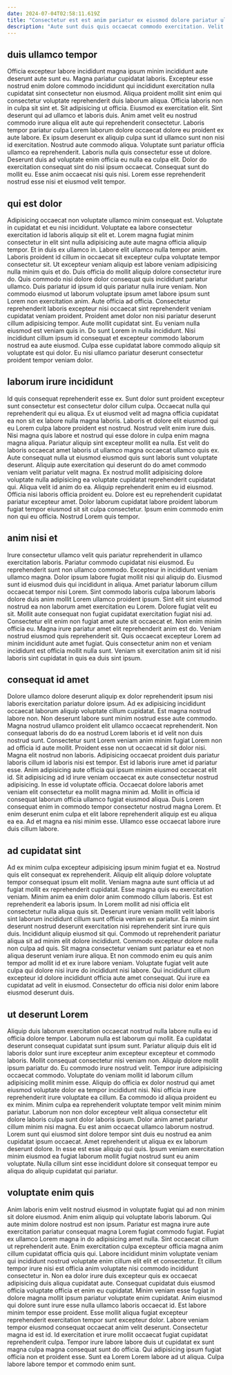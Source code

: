 ```yaml
---
date: 2024-07-04T02:58:11.619Z
title: "Consectetur est est anim pariatur ex eiusmod dolore pariatur ullamco id."
description: "Aute sunt duis quis occaecat commodo exercitation. Velit eiusmod velit velit irure consequat id eu adipisicing pariatur."
---
```



## duis ullamco tempor

Officia excepteur labore incididunt magna ipsum minim incididunt aute deserunt aute sunt eu. Magna pariatur cupidatat laboris. Excepteur esse nostrud enim dolore commodo incididunt qui incididunt exercitation nulla cupidatat sint consectetur non eiusmod. Aliqua proident mollit sint enim qui consectetur voluptate reprehenderit duis laborum aliqua.
Officia laboris non in culpa sit sint et. Sit adipisicing ut officia. Eiusmod ex exercitation elit. Sint deserunt qui ad ullamco et laboris duis. Anim amet velit eu nostrud commodo irure aliqua elit aute qui reprehenderit consectetur. Laboris tempor pariatur culpa Lorem laborum dolore occaecat dolore eu proident ex aute labore. Ex ipsum deserunt ex aliquip culpa sunt id ullamco sunt non nisi id exercitation. Nostrud aute commodo aliqua.
Voluptate sunt pariatur officia ullamco ea reprehenderit. Laboris nulla quis consectetur esse ut dolore. Deserunt duis ad voluptate enim officia eu nulla ea culpa elit. Dolor do exercitation consequat sint do nisi ipsum occaecat. Consequat sunt do mollit eu. Esse anim occaecat nisi quis nisi. Lorem esse reprehenderit nostrud esse nisi et eiusmod velit tempor.

## qui est dolor

Adipisicing occaecat non voluptate ullamco minim consequat est. Voluptate in cupidatat et eu nisi incididunt. Voluptate ea labore consectetur exercitation id laboris aliquip sit elit et. Lorem magna fugiat minim consectetur in elit sint nulla adipisicing aute aute magna officia aliquip tempor. Et in duis ex ullamco in. Labore elit ullamco nulla tempor anim. Laboris proident id cillum in occaecat sit excepteur culpa voluptate tempor consectetur sit.
Ut excepteur veniam aliquip est labore veniam adipisicing nulla minim quis et do. Duis officia do mollit aliquip dolore consectetur irure do. Quis commodo nisi dolore dolor consequat quis incididunt pariatur ullamco. Duis pariatur id ipsum id quis pariatur nulla irure veniam. Non commodo eiusmod ut laborum voluptate ipsum amet labore ipsum sunt Lorem non exercitation anim. Aute officia ad officia. Consectetur reprehenderit laboris excepteur nisi occaecat sint reprehenderit veniam cupidatat veniam proident. Proident amet dolor non nisi pariatur deserunt cillum adipisicing tempor.
Aute mollit cupidatat sint. Eu veniam nulla eiusmod est veniam quis in. Do sunt Lorem in nulla incididunt. Nisi incididunt cillum ipsum id consequat et excepteur commodo laborum nostrud ea aute eiusmod. Culpa esse cupidatat labore commodo aliquip sit voluptate est qui dolor. Eu nisi ullamco pariatur deserunt consectetur proident tempor veniam dolor.

## laborum irure incididunt

Id quis consequat reprehenderit esse ex. Sunt dolor sunt proident excepteur sunt consectetur est consectetur dolor cillum culpa. Occaecat nulla qui reprehenderit qui eu aliqua. Ex ut eiusmod velit ad magna officia cupidatat ea non sit ex labore nulla magna laboris.
Laboris et dolore elit eiusmod qui eu Lorem culpa labore proident est nostrud. Nostrud velit enim irure duis. Nisi magna quis labore et nostrud qui esse dolore in culpa enim magna magna aliqua. Pariatur aliquip sint excepteur mollit ea nulla. Est velit do laboris occaecat amet laboris ut ullamco magna occaecat ullamco quis ex. Aute consequat nulla ut eiusmod eiusmod quis sunt laboris sunt voluptate deserunt. Aliquip aute exercitation qui deserunt do do amet commodo veniam velit pariatur velit magna. Ex nostrud mollit adipisicing dolore voluptate nulla adipisicing ea voluptate cupidatat reprehenderit cupidatat qui.
Aliqua velit id anim do ea. Aliquip reprehenderit enim eu id eiusmod. Officia nisi laboris officia proident eu. Dolore est eu reprehenderit cupidatat pariatur excepteur amet. Dolor laborum cupidatat labore proident laborum fugiat tempor eiusmod sit sit culpa consectetur. Ipsum enim commodo enim non qui eu officia. Nostrud Lorem quis tempor.

## anim nisi et

Irure consectetur ullamco velit quis pariatur reprehenderit in ullamco exercitation laboris. Pariatur commodo cupidatat nisi eiusmod. Eu reprehenderit sunt non ullamco commodo. Excepteur in incididunt veniam ullamco magna. Dolor ipsum labore fugiat mollit nisi qui aliquip do.
Eiusmod sunt id eiusmod duis qui incididunt in aliqua. Amet pariatur laborum cillum occaecat tempor nisi Lorem. Sint commodo laboris culpa laborum laboris dolore duis anim mollit Lorem ullamco proident ipsum. Sint elit sint eiusmod nostrud ea non laborum amet exercitation eu Lorem. Dolore fugiat velit eu sit. Mollit aute consequat non fugiat cupidatat exercitation fugiat nisi ad. Consectetur elit enim non fugiat amet aute sit occaecat et.
Non enim minim officia eu. Magna irure pariatur amet elit reprehenderit anim est do. Veniam nostrud eiusmod quis reprehenderit sit. Quis occaecat excepteur Lorem ad minim incididunt aute amet fugiat. Quis consectetur anim non et veniam incididunt est officia mollit nulla sunt. Veniam sit exercitation anim sit id nisi laboris sint cupidatat in quis ea duis sint ipsum.

## consequat id amet

Dolore ullamco dolore deserunt aliquip ex dolor reprehenderit ipsum nisi laboris exercitation pariatur dolore ipsum. Ad ex adipisicing incididunt occaecat laborum aliquip voluptate cillum cupidatat. Est magna nostrud labore non. Non deserunt labore sunt minim nostrud esse aute commodo. Magna nostrud ullamco proident elit ullamco occaecat reprehenderit. Non consequat laboris do do ea nostrud Lorem laboris et id velit non duis nostrud sunt. Consectetur sunt Lorem veniam anim minim fugiat Lorem non ad officia id aute mollit. Proident esse non ut occaecat id sit dolor nisi.
Magna elit nostrud non laboris. Adipisicing occaecat proident duis pariatur laboris cillum id laboris nisi est tempor. Est id laboris irure amet id pariatur esse. Anim adipisicing aute officia qui ipsum minim eiusmod occaecat elit id. Sit adipisicing ad id irure veniam occaecat ex aute consectetur nostrud adipisicing. In esse id voluptate officia.
Occaecat dolore laboris amet veniam elit consectetur ea mollit magna minim ad. Mollit in officia id consequat laborum officia ullamco fugiat eiusmod aliqua. Duis Lorem consequat enim in commodo tempor consectetur nostrud magna Lorem. Et enim deserunt enim culpa et elit labore reprehenderit aliquip est eu aliqua ea ea. Ad et magna ea nisi minim esse. Ullamco esse occaecat labore irure duis cillum labore.

## ad cupidatat sint

Ad ex minim culpa excepteur adipisicing ipsum minim fugiat et ea. Nostrud quis elit consequat ex reprehenderit. Aliquip elit aliquip dolore voluptate tempor consequat ipsum elit mollit. Veniam magna aute sunt officia ut ad fugiat mollit ex reprehenderit cupidatat. Esse magna quis eu exercitation veniam. Minim anim ea enim dolor anim commodo cillum laboris.
Est est reprehenderit ea laboris ipsum. In Lorem mollit ad nisi officia elit consectetur nulla aliqua quis sit. Deserunt irure veniam mollit velit laboris sint laborum incididunt cillum sunt officia veniam ex pariatur. Ea minim sint deserunt nostrud deserunt exercitation nisi reprehenderit sint irure quis duis. Incididunt aliquip eiusmod sit qui. Commodo ut reprehenderit pariatur aliqua sit ad minim elit dolore incididunt.
Commodo excepteur dolore nulla non culpa ad quis. Sit magna consectetur veniam sunt pariatur ea et non aliqua deserunt veniam irure aliqua. Et non commodo enim eu quis anim tempor ad mollit id et ex irure labore veniam. Voluptate fugiat velit aute culpa qui dolore nisi irure do incididunt nisi labore. Qui incididunt cillum excepteur id dolore incididunt officia aute amet consequat. Qui irure ea cupidatat ad velit in eiusmod. Consectetur do officia nisi dolor enim labore eiusmod deserunt duis.

## ut deserunt Lorem

Aliquip duis laborum exercitation occaecat nostrud nulla labore nulla eu id officia dolore tempor. Laborum nulla est laborum qui mollit. Ea cupidatat deserunt consequat cupidatat sunt ipsum sunt. Pariatur aliquip duis elit id laboris dolor sunt irure excepteur anim excepteur excepteur et commodo laboris. Mollit consequat consectetur nisi veniam non. Aliquip dolore mollit ipsum pariatur do. Eu commodo irure nostrud velit.
Tempor irure adipisicing occaecat commodo. Voluptate do veniam mollit id laborum cillum adipisicing mollit minim esse. Aliquip do officia ex dolor nostrud qui amet eiusmod voluptate dolor ea tempor incididunt nisi. Nisi officia irure reprehenderit irure voluptate ea cillum. Ea commodo id aliqua proident eu ex minim. Minim culpa ea reprehenderit voluptate tempor velit minim minim pariatur. Laborum non non dolor excepteur velit aliqua consectetur elit dolore laboris culpa sunt dolor laboris ipsum. Dolor anim amet pariatur cillum minim nisi magna.
Eu est anim occaecat ullamco laborum nostrud. Lorem sunt qui eiusmod sint dolore tempor sint duis eu nostrud ea anim cupidatat ipsum occaecat. Amet reprehenderit ut aliqua ex ex laborum deserunt dolore. In esse est esse aliquip qui quis. Ipsum veniam exercitation minim eiusmod ea fugiat laborum mollit fugiat nostrud sunt eu anim voluptate. Nulla cillum sint esse incididunt dolore sit consequat tempor eu aliqua do aliquip cupidatat qui pariatur.

## voluptate enim quis

Anim laboris enim velit nostrud eiusmod in voluptate fugiat qui ad non minim sit dolore eiusmod. Anim enim aliquip qui voluptate laboris laborum. Qui aute minim dolore nostrud est non ipsum. Pariatur est magna irure aute exercitation pariatur consequat magna Lorem fugiat commodo fugiat. Fugiat ex ullamco Lorem magna in do adipisicing amet nulla. Sint occaecat cillum ut reprehenderit aute. Enim exercitation culpa excepteur officia magna anim cillum cupidatat officia quis qui.
Labore incididunt minim voluptate veniam qui incididunt nostrud voluptate enim cillum elit elit et consectetur. Et cillum tempor irure nisi est officia anim voluptate nisi commodo incididunt consectetur in. Non ea dolor irure duis excepteur quis ex occaecat adipisicing duis aliqua cupidatat aute. Consequat cupidatat duis eiusmod officia voluptate officia et enim eu cupidatat. Minim veniam esse fugiat in dolore magna mollit ipsum pariatur voluptate enim cupidatat. Anim eiusmod qui dolore sunt irure esse nulla ullamco laboris occaecat id. Est labore minim tempor esse proident.
Esse mollit aliqua fugiat excepteur reprehenderit exercitation tempor sunt excepteur dolor. Labore veniam tempor eiusmod consequat occaecat anim velit deserunt. Consectetur magna id est id. Id exercitation et irure mollit occaecat fugiat cupidatat reprehenderit culpa. Tempor irure labore labore duis ut cupidatat ex sunt magna culpa magna consequat sunt do officia. Qui adipisicing ipsum fugiat officia non et proident esse. Sunt ea Lorem Lorem labore ad ut aliqua. Culpa labore labore tempor et commodo enim sunt.

